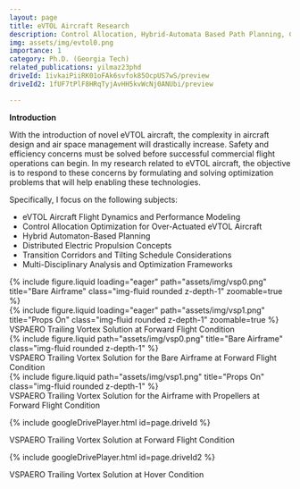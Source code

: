 ```yaml
---
layout: page
title: eVTOL Aircraft Research 
description: Control Allocation, Hybrid-Automata Based Path Planning, Contingency Planning, and Flight Dynamic Modeling  
img: assets/img/evtol0.png
importance: 1
category: Ph.D. (Georgia Tech)
related_publications: yilmaz23phd
driveId: 1ivkaiPiiRK01oFAk6svfok85OcpUS7wS/preview
driveId2: 1fUF7tPlF8HRqTyjAvHH5kvWcNj0ANUbi/preview

---
```


**Introduction**

With the introduction of novel eVTOL aircraft, the complexity in aircraft design and air space management will drastically increase. Safety and efficiency concerns must be solved before successful commercial flight operations can begin. In my research related to eVTOL aircraft, the objective is to respond to these concerns by formulating and solving optimization problems that will help enabling these technologies.  

Specifically, I focus on the following subjects:
  - eVTOL Aircraft Flight Dynamics and Performance Modeling
  - Control Allocation Optimization for Over-Actuated eVTOL Aircraft
  - Hybrid Automaton-Based Planning
  - Distributed Electric Propulsion Concepts
  - Transition Corridors and Tilting Schedule Considerations
  - Multi-Disciplinary Analysis and Optimization Frameworks 


<div class="row mt-3">
    <div class="col-sm mt-3 mt-md-0">
        {% include figure.liquid loading="eager" path="assets/img/vsp0.png" title="Bare Airframe" class="img-fluid rounded z-depth-1" zoomable=true %}
    </div>
    <div class="col-sm mt-3 mt-md-0">
        {% include figure.liquid loading="eager" path="assets/img/vsp1.png" title="Props On" class="img-fluid rounded z-depth-1" zoomable=true %}
    </div>
</div>
<div class="caption">
    VSPAERO Trailing Vortex Solution at Forward Flight Condition
</div>
 


<div class="row">
    <div class="col-sm mt-3 mt-md-0">
        {% include figure.liquid path="assets/img/vsp0.png" title="Bare Airframe" class="img-fluid rounded z-depth-1" %}
    </div>
</div>
<div class="caption"> VSPAERO Trailing Vortex Solution for the Bare Airframe at Forward Flight Condition
</div>

<div class="row">
    <div class="col-sm mt-3 mt-md-0">
        {% include figure.liquid path="assets/img/vsp1.png" title="Props On" class="img-fluid rounded z-depth-1" %}
    </div>
</div>
<div class="caption"> VSPAERO Trailing Vortex Solution for the Airframe with Propellers at Forward Flight Condition
</div>


<!-- https://drive.google.com/file/d/1ivkaiPiiRK01oFAk6svfok85OcpUS7wS/view?usp=sharing -->
{% include googleDrivePlayer.html id=page.driveId %}
<div class="caption"> VSPAERO Trailing Vortex Solution at Forward Flight Condition
</div>

<!-- https://drive.google.com/file/d/1fUF7tPlF8HRqTyjAvHH5kvWcNj0ANUbi/view?usp=sharing -->
{% include googleDrivePlayer.html id=page.driveId2 %}
<div class="caption"> VSPAERO Trailing Vortex Solution at Hover Condition
</div>

